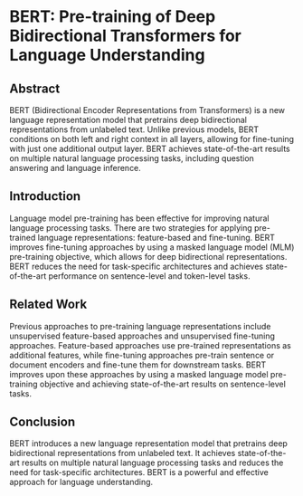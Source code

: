 # BERT: Pre-training of Deep Bidirectional Transformers for Language Understanding

## Abstract
BERT (Bidirectional Encoder Representations from Transformers) is a new language representation model that pretrains deep bidirectional representations from unlabeled text. Unlike previous models, BERT conditions on both left and right context in all layers, allowing for fine-tuning with just one additional output layer. BERT achieves state-of-the-art results on multiple natural language processing tasks, including question answering and language inference.

## Introduction
Language model pre-training has been effective for improving natural language processing tasks. There are two strategies for applying pre-trained language representations: feature-based and fine-tuning. BERT improves fine-tuning approaches by using a masked language model (MLM) pre-training objective, which allows for deep bidirectional representations. BERT reduces the need for task-specific architectures and achieves state-of-the-art performance on sentence-level and token-level tasks.

## Related Work
Previous approaches to pre-training language representations include unsupervised feature-based approaches and unsupervised fine-tuning approaches. Feature-based approaches use pre-trained representations as additional features, while fine-tuning approaches pre-train sentence or document encoders and fine-tune them for downstream tasks. BERT improves upon these approaches by using a masked language model pre-training objective and achieving state-of-the-art results on sentence-level tasks.

## Conclusion
BERT introduces a new language representation model that pretrains deep bidirectional representations from unlabeled text. It achieves state-of-the-art results on multiple natural language processing tasks and reduces the need for task-specific architectures. BERT is a powerful and effective approach for language understanding.